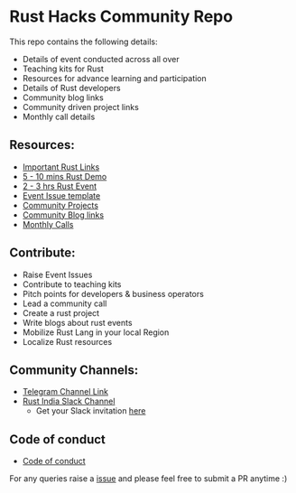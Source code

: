 # Rust Hacks Community Repo

This repo contains the following details:

* Details of event conducted across all over
* Teaching kits for Rust
* Resources for advance learning and participation
* Details of Rust developers
* Community blog links
* Community driven project links
* Monthly call details

## Resources: 

* [Important Rust Links](/Important_links.md)
* [5 - 10 mins Rust Demo](/short_demo)
* [2 - 3 hrs Rust Event](/long_demo)
* [Event Issue template](/Event_issue_format.md)
* [Community Projects](/community_projects.md)
* [Community Blog links](/community_blog.md)
* [Monthly Calls](/monthly_calls.md)

## Contribute:

* Raise Event Issues
* Contribute to teaching kits
* Pitch points for developers & business operators
* Lead a community call
* Create a rust project
* Write blogs about rust events
* Mobilize Rust Lang in your local Region
* Localize Rust resources

## Community Channels: 
* [Telegram Channel Link](https://t.me/rusthacks)
* [Rust India Slack Channel]() 
  - Get your Slack invitation [here]() 

## Code of conduct
* [Code of conduct](/code_of_conduct.md)

For any queries raise a [issue](https://github.com/rusthacks/rust/issues) and please feel free to submit a PR anytime :) 

